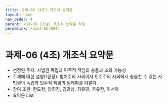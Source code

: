```yaml
---
title: 과제-06 (4조) 개조식 요약문
layout: home
nav_order: 4
parent: 과제-06 (조별) 개조식 요약문 작성
permalink: /asmt-06/004/
---
```


# 과제-06 (4조) 개조식 요약문

- 선정된 주제: 사법권 독립과 민주적 책임의 충돌과 조화 가능성
- 주제에 대한 설명(1문장): 법치주의 사회이자 민주주의 사회에서 충돌할 수 있는 사법권의 독립과 민주적 책임의 딜레마를 다룬다.
- 참여 조원: 한도현, 양희진, 김민성, 최유민, 추유찬, 이서아
- 요약문 List

